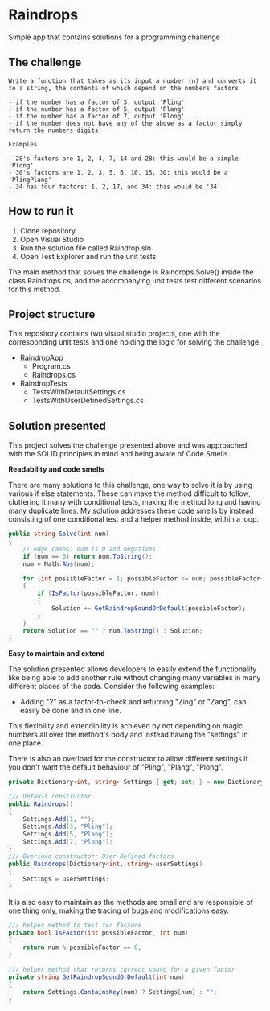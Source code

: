 # Raindrops
Simple app that contains solutions for a programming challenge

## The challenge

```
Write a function that takes as its input a number (n) and converts it to a string, the contents of which depend on the numbers factors

- if the number has a factor of 3, output 'Pling'
- if the number has a factor of 5, output 'Plang'
- if the number has a factor of 7, output 'Plong'
- if the number does not have any of the above as a factor simply return the numbers digits

Examples

- 28's factors are 1, 2, 4, 7, 14 and 28: this would be a simple 'Plong'
- 30's factors are 1, 2, 3, 5, 6, 10, 15, 30: this would be a 'PlingPlang'
- 34 has four factors: 1, 2, 17, and 34: this would be '34'
```

## How to run it

1. Clone repository
2. Open Visual Studio
3. Run the solution file called Raindrop.sln
4. Open Test Explorer and run the unit tests

The main method that solves the challenge is Raindrops.Solve() inside the class Raindrops.cs, and the accompanying unit tests test different scenarios for this method.

## Project structure

This repository contains two visual studio projects, one with the corresponding unit tests and one holding the logic for solving the challenge.

- RaindropApp
  - Program.cs
  - Raindrops.cs
- RaindropTests
  - TestsWithDefaultSettings.cs
  - TestsWithUserDefinedSettings.cs

## Solution presented

This project solves the challenge presented above and was approached with the SOLID principles in mind and being aware of Code Smells.

**Readability and code smells**

There are many solutions to this challenge, one way to solve it is by using various if else statements. These can make the method difficult to follow, cluttering it many with conditional tests, making the method long and having many duplicate lines. My solution addresses these code smells by instead consisting of one conditional test and a helper method inside, within a loop.

```c#
public string Solve(int num)
{
    // edge cases: num is 0 and negatives
    if (num == 0) return num.ToString();
    num = Math.Abs(num);

    for (int possibleFactor = 1; possibleFactor <= num; possibleFactor++)
    {
        if (IsFactor(possibleFactor, num))
        {
            Solution += GetRaindropSoundOrDefault(possibleFactor);
        }
    }
    return Solution == "" ? num.ToString() : Solution;
}
```

**Easy to maintain and extend**

The solution presented allows developers to easily extend the functionality like being able to add another rule without changing many variables in many different places of the code. Consider the following examples:

- Adding "2" as a factor-to-check and returning "Zing" or "Zang", can easily be done and in one line.

This flexibility and extendibility is achieved by not depending on magic numbers all over the method's body and instead having the "settings" in one place. 

There is also an overload for the constructor to allow different settings if you don't want the default behaviour of "Pling", "Plang", "Plong".

```c#
private Dictionary<int, string> Settings { get; set; } = new Dictionary<int, string>();

/// Default constructor
public Raindrops()
{
    Settings.Add(1, "");
    Settings.Add(3, "Pling");
    Settings.Add(5, "Plang");
    Settings.Add(7, "Plong");
}
/// Overload constructor: User Defined factors
public Raindrops(Dictionary<int, string> userSettings)
{
    Settings = userSettings;
}
```

It is also easy to maintain as the methods are small and are responsible of one thing only, making the tracing of bugs and modifications easy.

```c#
/// helper method to test for factors
private bool IsFactor(int possibleFactor, int num)
{
    return num % possibleFactor == 0;
}

/// helper method that returns correct sound for a given factor
private string GetRaindropSoundOrDefault(int num)
{
    return Settings.ContainsKey(num) ? Settings[num] : "";
}
```

